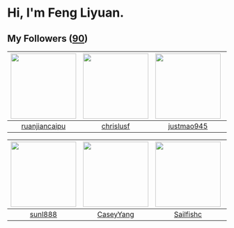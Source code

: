 # Hi, I'm Feng Liyuan.

## My Followers ([90](https://github.com/SunRunAway?tab=followers))

| <img src="https://avatars.githubusercontent.com/u/31336171?v=4" width="150" height="150" /> | <img src="https://avatars.githubusercontent.com/u/1543151?v=4" width="150" height="150" /> | <img src="https://avatars.githubusercontent.com/u/619331?v=4" width="150" height="150" /> | <img src="https://avatars.githubusercontent.com/u/59618640?v=4" width="150" height="150" /> |
| :-----------------------------------------------------------------------------------------: | :----------------------------------------------------------------------------------------: | :---------------------------------------------------------------------------------------: | :-----------------------------------------------------------------------------------------: |
|                      [ruanjiancaipu](https://github.com/ruanjiancaipu)                      |                          [chrislusf](https://github.com/chrislusf)                         |                        [justmao945](https://github.com/justmao945)                        |                        [Akshar-code](https://github.com/Akshar-code)                        |

| <img src="https://avatars.githubusercontent.com/u/9254545?v=4" width="150" height="150" /> | <img src="https://avatars.githubusercontent.com/u/2445114?v=4" width="150" height="150" /> | <img src="https://avatars.githubusercontent.com/u/13750989?v=4" width="150" height="150" /> | <img src="https://avatars.githubusercontent.com/u/41809508?v=4" width="150" height="150" /> |
| :----------------------------------------------------------------------------------------: | :----------------------------------------------------------------------------------------: | :-----------------------------------------------------------------------------------------: | :-----------------------------------------------------------------------------------------: |
|                            [sunl888](https://github.com/sunl888)                           |                          [CaseyYang](https://github.com/CaseyYang)                         |                          [Sailfishc](https://github.com/Sailfishc)                          |                        [Reminiscent](https://github.com/Reminiscent)                        |